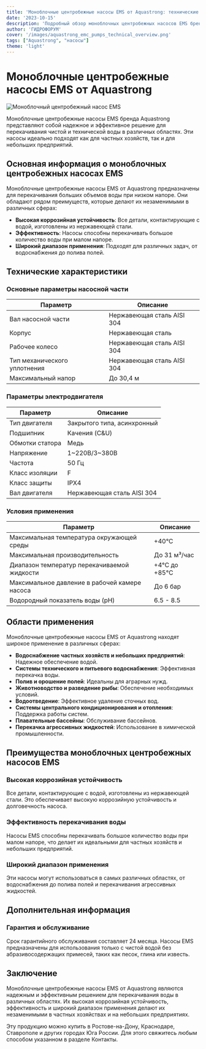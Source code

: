```yaml
---
title: 'Моноблочные центробежные насосы EMS от Aquastrong: технические характеристики и применение'
date: '2023-10-15'
description: 'Подробный обзор моноблочных центробежных насосов EMS бренда Aquastrong, их характеристик, преимуществ и областей применения.'
author: 'ГИДРОФОРУМ'
cover: '/images/aquastrong_emc_pumps_technical_overview.png'
tags: ["Aquastrong", "насосы"]
theme: 'light'
---
```

# Моноблочные центробежные насосы EMS от Aquastrong

![Моноблочный центробежный насос EMS](/images/aquastrong_emc_pumps_technical_overview.png)

Моноблочные центробежные насосы EMS бренда Aquastrong представляют собой надежное и эффективное решение для перекачивания чистой и технической воды в различных областях. Эти насосы идеально подходят как для частных хозяйств, так и для небольших предприятий.

## Основная информация о моноблочных центробежных насосах EMS

Моноблочные центробежные насосы EMS от Aquastrong предназначены для перекачивания больших объемов воды при низком напоре. Они обладают рядом преимуществ, которые делают их незаменимыми в различных сферах:

- **Высокая коррозийная устойчивость**: Все детали, контактирующие с водой, изготовлены из нержавеющей стали.
- **Эффективность**: Насосы способны перекачивать большое количество воды при малом напоре.
- **Широкий диапазон применения**: Подходят для различных задач, от водоснабжения до полива полей.

## Технические характеристики

### Основные параметры насосной части

| Параметр                   | Описание                                       |
|----------------------------|------------------------------------------------|
| Вал насосной части         | Нержавеющая сталь AISI 304                    |
| Корпус                       | Нержавеющая сталь                               |
| Рабочее колесо              | Нержавеющая сталь AISI 304                     |
| Тип механического уплотнения | Нержавеющая сталь AISI 304                      |
| Максимальный напор         | До 30,4 м                                       |

### Параметры электродвигателя

| Параметр                   | Описание                                       |
|----------------------------|------------------------------------------------|
| Тип двигателя              | Закрытого типа, асинхронный                     |
| Подшипник                  | Качения (C&U)                                  |
| Обмотки статора            | Медь                                            |
| Напряжение                 | 1~220B/3~380B                                   |
| Частота                    | 50 Гц                                           |
| Класс изоляции             | F                                               |
| Класс защиты               | IPХ4                                           |
| Вал двигателя              | Нержавеющая сталь AISI 304                     |

### Условия применения

| Параметр                   | Описание                                       |
|----------------------------|------------------------------------------------|
| Максимальная температура окружающей среды | +40°C                                  |
| Максимальная производительность | До 31 м³/час                            |
| Диапазон температур перекачиваемой жидкости | +4°C до +85°C                    |
| Максимальное давление в рабочей камере насоса | До 6 бар                          |
| Водородный показатель воды (pH) | 6.5 - 8.5                              |

## Области применения

Моноблочные центробежные насосы EMS от Aquastrong находят широкое применение в различных сферах:

- **Водоснабжение частных хозяйств и небольших предприятий**: Надежное обеспечение водой.
- **Системы технического и питьевого водоснабжения**: Эффективная перекачка воды.
- **Полив и орошение полей**: Идеальны для аграрных нужд.
- **Животноводство и разведение рыбы**: Обеспечение необходимых условий.
- **Водоотведение**: Эффективное удаление сточных вод.
- **Системы центрального кондиционирования и отопления**: Поддержка работы систем.
- **Плавательные бассейны**: Обслуживание бассейнов.
- **Перекачка агрессивных жидкостей**: Использование в химической промышленности.

## Преимущества моноблочных центробежных насосов EMS

### Высокая коррозийная устойчивость

Все детали, контактирующие с водой, изготовлены из нержавеющей стали. Это обеспечивает высокую коррозийную устойчивость и долговечность насоса.

### Эффективность перекачивания воды

Насосы EMS способны перекачивать большое количество воды при малом напоре, что делает их идеальными для частных хозяйств и небольших предприятий.

### Широкий диапазон применения

Эти насосы могут использоваться в самых различных областях, от водоснабжения до полива полей и перекачивания агрессивных жидкостей.

## Дополнительная информация

### Гарантия и обслуживание

Срок гарантийного обслуживания составляет 24 месяца. Насосы EMS предназначены для использования только с чистой водой без абразивосодержащих примесей, таких как песок, глина или известь.

## Заключение

Моноблочные центробежные насосы EMS от Aquastrong являются надежным и эффективным решением для перекачивания воды в различных областях. Их высокая коррозийная устойчивость, эффективность и широкий диапазон применения делают их незаменимыми в частных хозяйствах и на небольших предприятиях.

Эту продукцию можно купить в Ростове-на-Дону, Краснодаре, Ставрополе и других городах Юга России. Для этого свяжитесь любым способом указанном в разделе Контакты.
```